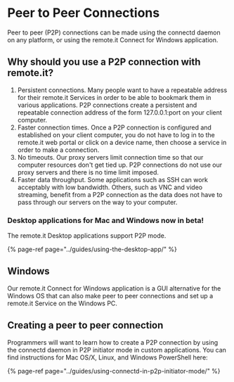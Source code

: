 # Peer to Peer Connections

Peer to peer \(P2P\) connections can be made using the connectd daemon on any platform, or using the remote.it Connect for Windows application. 

## Why should you use a P2P connection with remote.it?

1. Persistent connections.  Many people want to have a repeatable address for their remote.it Services in order to be able to bookmark them in various applications.  P2P connections create a persistent and repeatable connection address of the form 127.0.0.1:port on your client computer.
2. Faster connection times.  Once a P2P connection is configured and established on your client computer, you do not have to log in to the remote.it web portal or click on a device name, then choose a service in order to make a connection.
3. No timeouts.  Our proxy servers limit connection time so that our computer resources don't get tied up.  P2P connections do not use our proxy servers and there is no time limit imposed.
4. Faster data throughput.  Some applications such as SSH can work acceptably with low bandwidth.  Others, such as VNC and video streaming, benefit from a P2P connection as the data does not have to pass through our servers on the way to your computer.

### Desktop applications for Mac and Windows now in beta!

The remote.it Desktop applications support P2P mode.

{% page-ref page="../guides/using-the-desktop-app/" %}

## Windows

Our remote.it Connect for Windows application is a GUI alternative for the Windows OS that can also make peer to peer connections and set up a remote.it Service on the Windows PC.

## Creating a peer to peer connection

Programmers will want to learn how to create a P2P connection by using the connectd daemon in P2P initiator mode in custom applications.  You can find instructions for Mac OS/X, Linux, and Windows PowerShell here:

{% page-ref page="../guides/using-connectd-in-p2p-initiator-mode/" %}

